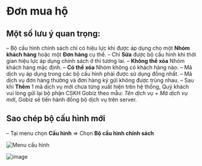 
# Đơn mua hộ
## Một số lưu ý quan trọng:
– Bộ cấu hình chính sách chỉ có hiệu lực khi được áp dụng cho một **Nhóm khách hàng** hoặc một **Đơn hàng** cụ thể.
– Chỉ **Sửa** được bộ cấu hình khi thời gian hiệu lực áp dụng chính sách ở thì tương lai.
– **Không thể xóa** Nhóm khách hàng mặc định.
– **Có thể xóa** Nhóm không có khách hàng nào.
– Mã dịch vụ áp dụng trong các bộ cấu hình phải được sử dụng đồng nhất.
– Mã dịch vụ đơn hàng thường và đơn hàng ký gửi không được trùng nhau.
– Sau khi **Thêm** 1 mã dịch vụ mới chưa từng xuất hiện trên hệ thống, Quý khách vui lòng gửi lại bộ phận CSKH Gobiz theo mẫu: *Tên dịch vụ + Mã dịch vụ mới*, Gobiz sẽ tiến hành đồng bộ dịch vụ trên server.

## Sao chép bộ cấu hình mới
– Tại menu chọn **Cấu hình** => Chọn **Bộ cấu hình chính sách**

![Menu cấu hình](https://user-images.githubusercontent.com/73226975/133953967-50499e47-5ffe-4a1c-b87e-2fc1f1ffb35e.png)


![image](https://user-images.githubusercontent.com/73226975/133954217-d4480199-e71b-473d-a7dd-d1da925955bd.png)




